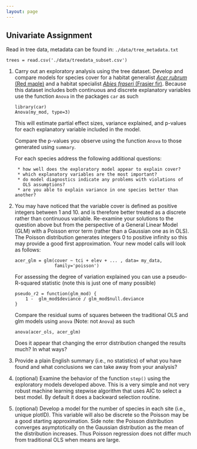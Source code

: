 ```yaml
---
layout: page
---
```


## Univariate Assignment

Read in tree data, metadata can be found in: `./data/tree_metadata.txt`

```{r}
trees = read.csv('./data/treedata_subset.csv')
```

1. Carry out an exploratory analysis using the tree dataset. 
Develop and compare models for species cover for a habitat generalist
[_*Acer rubrum*_ (Red maple)](http://www.durhamtownship.com/blog-archives/pix/November1407.jpg) 
and a habitat specialist [_*Abies fraseri*_ (Frasier fir)](https://upload.wikimedia.org/wikipedia/commons/d/d0/Abies_fraseri_Mitchell.jpg). 
Because this dataset includes both continuous and discrete explanatory
variables use the function `Anova` in the packages `car` as such

    ```{r}
    library(car)
    Anova(my_mod, type=3)
    ```

    This will estimate partial effect sizes, variance explained, and p-values for 
    each explanatory variable included in the model. 

    Compare the p-values you observe using the function `Anova` to those generated
    using `summary`. 

    For each species address the following additional questions:

        * how well does the exploratory model appear to explain cover?
        * which explanatory variables are the most important?
        * do model diagnostics indicate any problems with violations of
          OLS assumptions?
        * are you able to explain variance in one species better than another?

2. You may have noticed that the variable cover is defined as 
positive integers between 1 and 10. and is therefore better treated
as a discrete rather than continuous variable. 
Re-examine your solutions to the question above but from the
perspective of a General Linear Model (GLM) with a Poisson error term
(rather than a Gaussian one as in OLS). 
The Poisson distribution generates integers 0 to positive infinity so this may provide a good first approximation. 
Your new model calls will look as follows:

    ```{r}
    acer_glm = glm(cover ~ tci + elev + ... , data= my_data, 
                   family='poisson')
    ```

    For assessing the degree of variation explained you can use a 
    pseudo-R-squared statistic (note this is just one of many possible)

    ```{r}
    pseudo_r2 = function(glm_mod) {
        1 -  glm_mod$deviance / glm_mod$null.deviance
    }
    ```

    Compare the residual sums of squares between the traditional OLS 
    and glm models using `anova` (Note: not `Anova`) as such

    ```{r}
    anova(acer_ols, acer_glm)
    ```

    Does it appear that changing the error distribution changed the
    results much? In what ways? 

3. Provide a plain English summary (i.e., no statistics) of what you have
found and what conclusions we can take away from your analysis?

4. (optional) Examine the behavior of the function `step()` using the 
exploratory models developed above. This is a very simple and not very
robust machine learning stepwise algorithm that uses AIC to select a 
best model. By default it does a backward selection routine. 

5. (optional) Develop a model for the number of species in each site 
(i.e., unique plotID). This variable will also be discrete so the Poisson
may be a good starting approximation. Side note: the Poisson
distribution converges asymptotically on the Gaussian distribution as the 
mean of the distribution increases. Thus Poisson regression does not differ
much from traditional OLS when means are large. 
